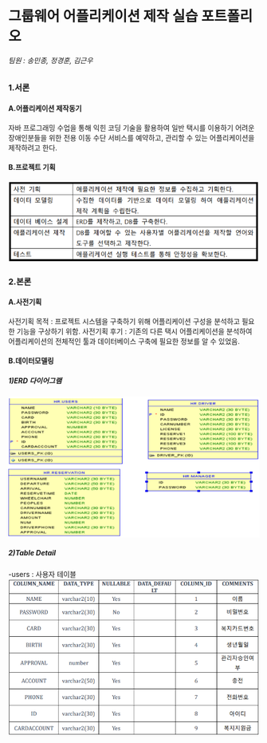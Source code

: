 # 그룹웨어 어플리케이션 제작 실습 포트폴리오

###### 팀원 : 송민종, 정경훈, 김근우

### 1.서론
#### A.어플리케이션 제작동기
자바 프로그래밍 수업을 통해 익힌 코딩 기술을 활용하여 일반 택시를 이용하기 어려운 장애인분들을 위한 전용 이동 수단 서비스를 예약하고, 관리할 수 있는 어플리케이션을 제작하려고 한다.

#### B.프로젝트 기획
![1](images/1.PNG)


### 2.본론
#### A.사전기획
사전기획 목적 : 프로젝트 시스템을 구축하기 위해 어플리케이션 구성을 분석하고 필요한 기능을 구상하기 위함.
사전기획 후기 : 기존의 다른 택시 어플리케이션을 분석하여 어플리케이션의 전체적인 툴과 데이터베이스 구축에 필요한 정보를 알 수 있었음.

#### B.데이터모델링
##### 1)ERD 다이어그램
![2](images/2.PNG)

##### 2)Table Detail
-users : 사용자 테이블
![3](images/3.PNG)
